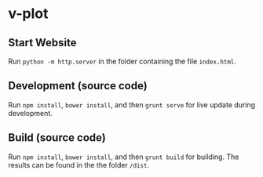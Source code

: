 # v-plot

## Start Website

Run `python -m http.server` in the folder containing the file `index.html`.

## Development (source code)

Run `npm install`, `bower install`, and then `grunt serve` for live update during development. 


## Build (source code)
Run `npm install`, `bower install`, and then `grunt build` for building. The results can be found in the the folder `/dist`.
